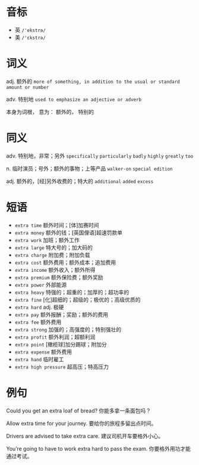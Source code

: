 # 音标

- 英 `/'ekstrə/`
- 美 `/'ɛkstrə/`

# 词义

adj. 额外的
`more of something, in addition to the usual or standard amount or number`

adv. 特别地
`used to emphasize an adjective or adverb`



本身为词根， 意为： 额外的， 特别的

# 同义

adv. 特别地，非常；另外
`specifically` `particularly` `badly` `highly` `greatly` `too`

n. 临时演员；号外；额外的事物；上等产品
`walker-on` `special edition`

adj. 额外的，[经]另外收费的；特大的
`additional` `added` `excess`

# 短语

- `extra time` 额外时间；[体]加赛时间
- `extra money` 额外的钱；[英国俚语]超速罚款单
- `extra work` 加班；额外工作
- `extra large` 特大号的；加大码的
- `extra charge` 附加费；附加负载
- `extra cost` 额外费用；额外成本；追加费用
- `extra income` 额外收入；额外所得
- `extra premium` 额外保险费；额外奖励
- `extra power` 外部能源
- `extra heavy` 特强的；超重的；加厚的；超功率的
- `extra fine` [化]超细的；超级的；极优的；高级优质的
- `extra hard` adj. 极硬
- `extra pay` 额外报酬；奖励；额外的费用
- `extra fee` 额外费用
- `extra strong` 加强的；高强度的；特别强壮的
- `extra profit` 额外利润；超额利润
- `extra point` [橄榄球]加分踢球；附加分
- `extra expense` 额外费用
- `extra hand` 临时雇工
- `extra high pressure` 超高压；特高压力

# 例句

Could you get an extra loaf of bread?
你能多拿一条面包吗？

Allow extra time for your journey.
要给你的旅程多留出点时间。

Drivers are advised to take extra care.
建议司机开车要格外小心。

You’re going to have to work extra hard to pass the exam.
你要格外用功才能通过考试。


